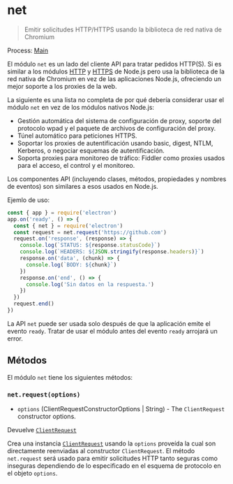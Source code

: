 # net

> Emitir solicitudes HTTP/HTTPS usando la biblioteca de red nativa de Chromium

Process: [Main](../glossary.md#main-process)

El módulo `net` es un lado del cliente API para tratar pedidos HTTP(S). Si es similar a los módulos [HTTP](https://nodejs.org/api/http.html) y [HTTPS](https://nodejs.org/api/https.html) de Node.js pero usa la biblioteca de la red nativa de Chromium en vez de las aplicaciones Node.js, ofreciendo un mejor soporte a los proxies de la web.

La siguiente es una lista no completa de por qué debería considerar usar el módulo `net` en vez de los módulos nativos Node.js:

* Gestión automática del sistema de configuración de proxy, soporte del protocolo wpad y el paquete de archivos de configuración del proxy.
* Túnel automático para peticiones HTTPS.
* Soportar los proxies de autentificación usando basic, digest, NTLM, Kerberos, o negociar esquemas de autentificación.
* Soporta proxies para monitoreo de tráfico: Fiddler como proxies usados para el acceso, el control y el monitoreo.

Los componentes API (incluyendo clases, métodos, propiedades y nombres de eventos) son similares a esos usados en Node.js.

Ejemlo de uso:

```javascript
const { app } = require('electron')
app.on('ready', () => {
  const { net } = require('electron')
  const request = net.request('https://github.com')
  request.on('response', (response) => {
    console.log(`STATUS: ${response.statusCode}`)
    console.log(`HEADERS: ${JSON.stringify(response.headers)}`)
    response.on('data', (chunk) => {
      console.log(`BODY: ${chunk}`)
    })
    response.on('end', () => {
      console.log('Sin datos en la respuesta.')
    })
  })
  request.end()
})
```

La API `net` puede ser usada solo después de que la aplicación emite el evento `ready`. Tratar de usar el módulo antes del evento `ready` arrojará un error.

## Métodos

El módulo `net` tiene los siguientes métodos:

### `net.request(options)`

* `options` (ClientRequestConstructorOptions | String) - The `ClientRequest` constructor options.

Devuelve [`ClientRequest`](./client-request.md)

Crea una instancia [`ClientRequest`](./client-request.md) usando la `options` proveída la cual son directamente reenviadas al constructor `ClientRequest`. El método `net.request` será usado para emitir solicitudes HTTP tanto seguras como inseguras dependiendo de lo especificado en el esquema de protocolo en el objeto `options`.